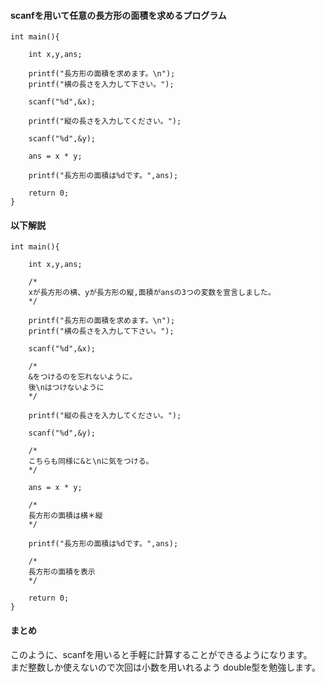 #### scanfを用いて任意の長方形の面積を求めるプログラム
```
int main(){
	
	int x,y,ans;
	
	printf("長方形の面積を求めます。\n");
	printf("横の長さを入力して下さい。");
	
	scanf("%d",&x);
	
	printf("縦の長さを入力してください。");
	
	scanf("%d",&y);
	
	ans = x * y;
	
	printf("長方形の面積は%dです。",ans);
	
	return 0;
}
```
#### 以下解説
```
int main(){
	
	int x,y,ans;

	/*
	xが長方形の横、yが長方形の縦,面積がansの3つの変数を宣言しました。
	*/
	
	printf("長方形の面積を求めます。\n");
	printf("横の長さを入力して下さい。");
	
	scanf("%d",&x);

	/*
	&をつけるのを忘れないように。
	後\nはつけないように
	*/
	
	printf("縦の長さを入力してください。");
	
	scanf("%d",&y);

	/*
	こちらも同様に&と\nに気をつける。
	*/
	
	ans = x * y;

	/*
	長方形の面積は横＊縦
	*/

	printf("長方形の面積は%dです。",ans);

	/*
	長方形の面積を表示
	*/

	return 0;
}
```
#### まとめ
このように、scanfを用いると手軽に計算することができるようになります。  
まだ整数しか使えないので次回は小数を用いれるよう double型を勉強します。  